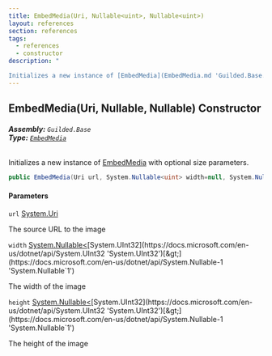 ```yaml
---
title: EmbedMedia(Uri, Nullable<uint>, Nullable<uint>)
layout: references
section: references
tags:
  - references
  - constructor
description: "

Initializes a new instance of [EmbedMedia](EmbedMedia.md 'Guilded.Base.Embeds.EmbedMedia') with optional size parameters."
---
```


## EmbedMedia(Uri, Nullable<uint>, Nullable<uint>) Constructor
###### **Assembly:** `Guilded.Base`<br/>**Type:** [`EmbedMedia`](EmbedMedia.md 'Guilded.Base.Embeds.EmbedMedia')

Initializes a new instance of [EmbedMedia](EmbedMedia.md 'Guilded.Base.Embeds.EmbedMedia') with optional size parameters.

```csharp
public EmbedMedia(Uri url, System.Nullable<uint> width=null, System.Nullable<uint> height=null);
```
#### Parameters

<a name='Guilded.Base.Embeds.EmbedMedia.EmbedMedia(Uri,System.Nullable_uint_,System.Nullable_uint_).url'></a>

`url` [System.Uri](https://docs.microsoft.com/en-us/dotnet/api/System.Uri 'System.Uri')

The source URL to the image

<a name='Guilded.Base.Embeds.EmbedMedia.EmbedMedia(Uri,System.Nullable_uint_,System.Nullable_uint_).width'></a>

`width` [System.Nullable&lt;](https://docs.microsoft.com/en-us/dotnet/api/System.Nullable-1 'System.Nullable`1')[System.UInt32](https://docs.microsoft.com/en-us/dotnet/api/System.UInt32 'System.UInt32')[&gt;](https://docs.microsoft.com/en-us/dotnet/api/System.Nullable-1 'System.Nullable`1')

The width of the image

<a name='Guilded.Base.Embeds.EmbedMedia.EmbedMedia(Uri,System.Nullable_uint_,System.Nullable_uint_).height'></a>

`height` [System.Nullable&lt;](https://docs.microsoft.com/en-us/dotnet/api/System.Nullable-1 'System.Nullable`1')[System.UInt32](https://docs.microsoft.com/en-us/dotnet/api/System.UInt32 'System.UInt32')[&gt;](https://docs.microsoft.com/en-us/dotnet/api/System.Nullable-1 'System.Nullable`1')

The height of the image